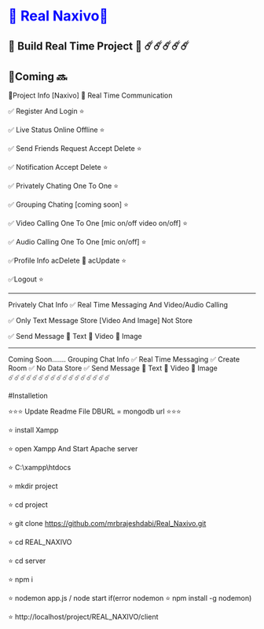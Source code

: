 # <b style="color:blue;">🚀 Real Naxivo🚀</b>
🚀 Build Real Time Project 🚀 
☄️☄️☄️☄️☄️ 
-------------
🚫Coming 🔜 
 ------------
📂Project Info [Naxivo]
🚀 Real Time Communication 

✅ Register And Login ⭐

✅ Live Status Online Offline ⭐

✅ Send Friends Request Accept Delete ⭐

✅ Notification Accept Delete ⭐

✅ Privately Chating One To One ⭐

✅ Grouping Chating [coming soon] ⭐

✅ Video Calling One To One [mic on/off video on/off] ⭐

✅ Audio Calling One To One [mic on/off] ⭐

✅Profile Info  acDelete 🚫 acUpdate ⭐ 

✅Logout ⭐

-------------
Privately Chat Info
✅ Real Time Messaging And Video/Audio Calling

✅ Only Text Message Store [Video And Image] Not Store 

✅ Send Message 🚀 Text 🚀 Video 🚀 Image

-------------
Coming Soon.......
Grouping Chat Info
✅ Real Time Messaging
✅ Create Room 
✅ No Data Store 
✅ Send Message 🚀 Text 🚀 Video 🚀 Image
☄️☄️☄️☄️☄️☄️☄️☄️☄️☄️☄️☄️☄️☄️☄️☄️☄️



#Installetion

⭐⭐⭐ Update Readme File DBURL = mongodb url ⭐⭐⭐

⭐ install Xampp

⭐ open Xampp  And Start Apache server

⭐ C:\xampp\htdocs

⭐ mkdir project

⭐ cd project

⭐ git clone https://github.com/mrbrajeshdabi/Real_Naxivo.git

⭐ cd REAL_NAXIVO

⭐ cd server

⭐ npm i 

⭐ nodemon app.js / node start if(error nodemon ⭐ npm install -g nodemon)

⭐ http://localhost/project/REAL_NAXIVO/client